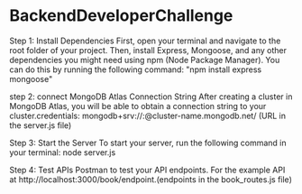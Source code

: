 # BackendDeveloperChallenge

Step 1: Install Dependencies
First, open your terminal and navigate to the root folder of your project. Then, install Express, Mongoose, and any other dependencies you might need using npm (Node Package Manager). You can do this by running the following command: "npm install express mongoose"

step 2: connect  MongoDB Atlas Connection String
After creating a cluster in MongoDB Atlas, you will be able to obtain a connection string to your cluster.credentials: mongodb+srv://<username>:<password>@cluster-name.mongodb.net/<database-name>  (URL in the server.js file)

Step 3: Start the Server
To start your server, run the following command in your terminal: node server.js

Step 4: Test APIs
Postman to test your API endpoints. For the example  API at http://localhost:3000/book/endpoint.(endpoints in the book_routes.js file)
